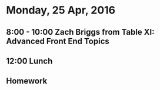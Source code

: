 Monday, 25 Apr, 2016
====================

8:00 - 10:00 Zach Briggs from Table XI: Advanced Front End Topics
-----------------------------------------------------------------

12:00 Lunch
-----------

Homework
--------
